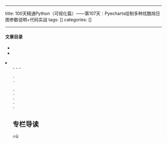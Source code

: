 
--- 
title:  100天精通Python（可视化篇）——第107天：Pyecharts绘制多种炫酷旭日图参数说明+代码实战 
tags: []
categories: [] 

---


#### 文章目录

  - 
  - 
  <li>
   <ul>
    - 
    - 
    - 
   
    - 
    - 
   
    - 
    - 
    - 
    - 
    - 
   


## 专栏导读

🔥ὒ
